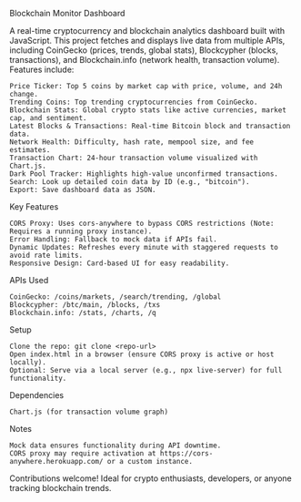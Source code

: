 Blockchain Monitor Dashboard

A real-time cryptocurrency and blockchain analytics dashboard built with JavaScript. This project fetches and displays live data from multiple APIs, including CoinGecko (prices, trends, global stats), Blockcypher (blocks, transactions), and Blockchain.info (network health, transaction volume). Features include:

    Price Ticker: Top 5 coins by market cap with price, volume, and 24h change.
    Trending Coins: Top trending cryptocurrencies from CoinGecko.
    Blockchain Stats: Global crypto stats like active currencies, market cap, and sentiment.
    Latest Blocks & Transactions: Real-time Bitcoin block and transaction data.
    Network Health: Difficulty, hash rate, mempool size, and fee estimates.
    Transaction Chart: 24-hour transaction volume visualized with Chart.js.
    Dark Pool Tracker: Highlights high-value unconfirmed transactions.
    Search: Look up detailed coin data by ID (e.g., "bitcoin").
    Export: Save dashboard data as JSON.

Key Features

    CORS Proxy: Uses cors-anywhere to bypass CORS restrictions (Note: Requires a running proxy instance).
    Error Handling: Fallback to mock data if APIs fail.
    Dynamic Updates: Refreshes every minute with staggered requests to avoid rate limits.
    Responsive Design: Card-based UI for easy readability.

APIs Used

    CoinGecko: /coins/markets, /search/trending, /global
    Blockcypher: /btc/main, /blocks, /txs
    Blockchain.info: /stats, /charts, /q

Setup

    Clone the repo: git clone <repo-url>
    Open index.html in a browser (ensure CORS proxy is active or host locally).
    Optional: Serve via a local server (e.g., npx live-server) for full functionality.

Dependencies

    Chart.js (for transaction volume graph)

Notes

    Mock data ensures functionality during API downtime.
    CORS proxy may require activation at https://cors-anywhere.herokuapp.com/ or a custom instance.

Contributions welcome! Ideal for crypto enthusiasts, developers, or anyone tracking blockchain trends.
